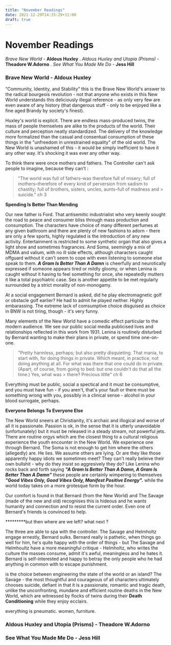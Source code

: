 ```yaml
---
title: "November Readings"
date: 2021-12-29T14:33:29+11:00
draft: true
---
```


# November Readings

*Brave New World* - **Aldous Huxley** . 
*Aldous Huxley and Utopia (Prisms)* - **Theadore W.Adorno** . 
*See What You Made Me Do* - **Jess Hill**

### **Brave New World - Aldoux Huxley** 

 “Community, Identity, and Stability” this is the Brave New World's answer to the radical bourgeois revolution - not that anyone who exists in this New World understands this deliciously illegal reference - as only very few are even aware of any history (that dangerous stuff - only to be enjoyed like a fine aged Brandy by society's finest).


Huxley's world is explicit. There are endless mass-produced twins, the mass of people themselves are alike to the products of the world. Their culture and perception neatly standardized. The delivery of the knowledge more formalized than the casual and consentual consumption of these things in the "unfreedom in unrestrained equality" of the old world. The New World is unashamed of this - it would be simply inefficient to have it any other way. It's shocking it was ever any other way.

To think there were once mothers and fathers. The Controller can't ask people to imagine, because they can't :

> "The world was full of fathers–was therefore full of misery; full of mothers–therefore of every kind of perversion from sadism to chastity; full of brothers, sisters, uncles, aunts–full of madness and > suicide." ch 3

**Spending Is Better Than Mending**

Our new father is Ford. That antisemitic industrialist who very keenly sought the road to peace and consumer bliss through mass production and consumption. The characters have choice of many different perfumes at any given bathroom and there are plenty of new fashions to adorn - there are only a few sports, highly regulated is the introduction of any new activity. Entertainment is restricted to some synthetic organ that also gives a light show and sometimes fragrances. And Soma, seemingly a mix of MDMA and valium, with no ill side effects, although characters caught offguard without it can't seem to cope with even listening to someone else speak to them. ***A Gram Is Better Than A Damn*** is cheerfully and neurotically expressed if someone appears tired or mildly gloomy, or when Lenina is caught without it having to feel something for once, she repeatedly mutters it like a total psychiatric case. Sex is another appetite to be met regularly surrounded by a strict morality of non-monogamy.

At a social engagement Bernard is asked, did he play electromagnetic golf or obstacle golf earlier? He had to admit he played neither. Highly embarassing. The extreme lack of comsumptive choice disguised as choice in BNW is not tiring, though - it's very funny. 

Many elements of the New World have a comedic effect particular to the modern audience. We see our public social media publicised lives and relationships reflected in this work from 1931.
Lenina is routinely disturbed by Bernard wanting to make their plans in private, or spend time one-on-one.

> "Pretty harmless, perhaps; but also pretty disquieting. That mania, to start with, for doing things in private. Which meant, in practice, not doing anything at all. For what was there that one could do in private. (Apart, of course, from going to bed: but one couldn't do that all the time.) Yes, what was > there? Precious little" ch 6

Everything must be public, social a spectical and it must be consumptive, and you must have fun - if you aren't, that's your fault or there must be something wrong with you, possibly in a clinical sense - alcohol in your blood surrogate, perhaps.

**Everyone Belongs To Everyone Else**

The New World sneers at Christianity, it's archaic and illogical and worse of all it is passionate. Passion is ok, in the sense that it is utterly unavoidable (unfortunately) but it must be released in a steady stream, not powerful jets. 
There are routine orgys which are the closest thing to a cultural religious experience the youth encounter in the New World. We experience one through Bernard. The Soma is not enough to get him where the others (allegedly) are. He lies. We assume others are lying. Or are they like those apparently happy idiots we sometimes meet? They can't really beleive their own bullshit - why do they insist so aggresively they do? Like Lenina who rocks back and forth saying ***"A Gram Is Better Than A Damn, A Gram Is Better Than A Damn"*** these people are certainly wimpering to themselves ***"Good Vibes Only, Good Vibes Only, Manifest Positive Energy".*** while the world today takes on a more grotesque form by the hour. 

Our comfort is found in that Bernard (from the New World) and The Savage (made of the new and old) recognises this is hideous and he wants humanity and connection and to resist the current order. Even one of Bernard's friends is convinced to help. 

*********but then where are we left? what next ?

The three are able to spa with the controller. The Savage and Helmholtz engage ernestly, Bernard sulks. Bernard really is pathetic, when things go well for him, he's quite happy with the order of things - but The Savage and Helmhoultz have a more meaningful critique - Helmholtz, who writes the culture the masses consume, admit it's awful, meaningless and he hates it. Bernard is self-interested and happy to betray the only people who he had anything in common with to escape punishment. 

is the choice between engineering the state of the world or an island? 
The Savage - the most thoughtful and courageous of all characters ultimately chooses suicide, defiant in that it is a passionate, romantic and tragic death, unlike the unconfronting, mundane and efficient routine deaths in the New World, which are witnessed by flocks of twins during their **Death Conditioning** while they enjoy ecclairs.



everything is pneumatic. women, furniture.



### Aldous Huxley and Utopia (Prisms) - Theadore W.Adorno

### See What You Made Me Do - Jess Hill


